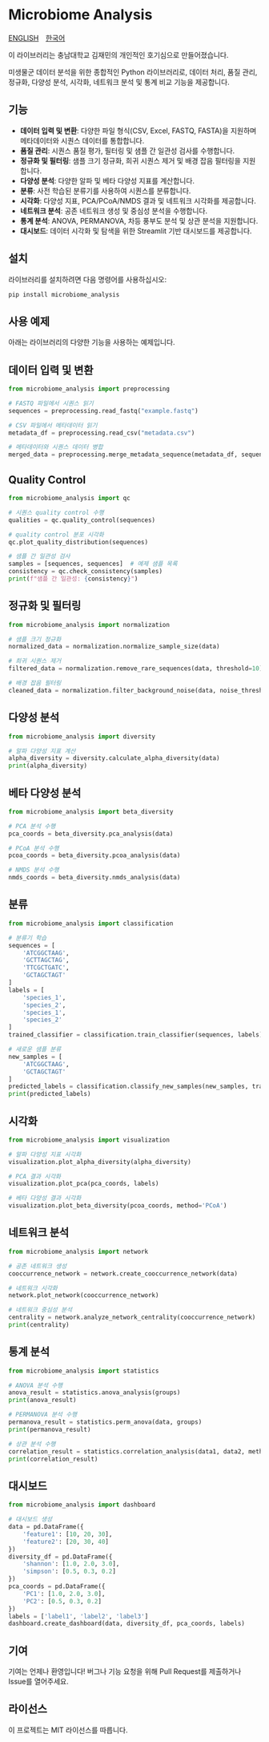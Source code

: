 # Microbiome Analysis
[ENGLISH](https://github.com/Kjamm/microbiome_analysis) [한국어](https://github.com/Kjamm/microbiome_analysis/blob/main/README_KOR.md)

이 라이브러리는 충남대학교 김재민의 개인적인 호기심으로 만들어졌습니다.

미생물군 데이터 분석을 위한 종합적인 Python 라이브러리로, 데이터 처리, 품질 관리, 정규화, 다양성 분석, 시각화, 네트워크 분석 및 통계 비교 기능을 제공합니다.

## 기능

- **데이터 입력 및 변환**: 다양한 파일 형식(CSV, Excel, FASTQ, FASTA)을 지원하며 메타데이터와 시퀀스 데이터를 통합합니다.
- **품질 관리**: 시퀀스 품질 평가, 필터링 및 샘플 간 일관성 검사를 수행합니다.
- **정규화 및 필터링**: 샘플 크기 정규화, 희귀 시퀀스 제거 및 배경 잡음 필터링을 지원합니다.
- **다양성 분석**: 다양한 알파 및 베타 다양성 지표를 계산합니다.
- **분류**: 사전 학습된 분류기를 사용하여 시퀀스를 분류합니다.
- **시각화**: 다양성 지표, PCA/PCoA/NMDS 결과 및 네트워크 시각화를 제공합니다.
- **네트워크 분석**: 공존 네트워크 생성 및 중심성 분석을 수행합니다.
- **통계 분석**: ANOVA, PERMANOVA, 차등 풍부도 분석 및 상관 분석을 지원합니다.
- **대시보드**: 데이터 시각화 및 탐색을 위한 Streamlit 기반 대시보드를 제공합니다.

## 설치

라이브러리를 설치하려면 다음 명령어를 사용하십시오:

```bash
pip install microbiome_analysis
```

## 사용 예제
아래는 라이브러리의 다양한 기능을 사용하는 예제입니다.

## 데이터 입력 및 변환

```python
from microbiome_analysis import preprocessing

# FASTQ 파일에서 시퀀스 읽기
sequences = preprocessing.read_fastq("example.fastq")

# CSV 파일에서 메타데이터 읽기
metadata_df = preprocessing.read_csv("metadata.csv")

# 메타데이터와 시퀀스 데이터 병합
merged_data = preprocessing.merge_metadata_sequence(metadata_df, sequences)
```

## Quality Control
```python
from microbiome_analysis import qc

# 시퀀스 quality control 수행
qualities = qc.quality_control(sequences)

# quality control 분포 시각화
qc.plot_quality_distribution(sequences)

# 샘플 간 일관성 검사
samples = [sequences, sequences]  # 예제 샘플 목록
consistency = qc.check_consistency(samples)
print(f"샘플 간 일관성: {consistency}")
```

## 정규화 및 필터링
```python
from microbiome_analysis import normalization

# 샘플 크기 정규화
normalized_data = normalization.normalize_sample_size(data)

# 희귀 시퀀스 제거
filtered_data = normalization.remove_rare_sequences(data, threshold=10)

# 배경 잡음 필터링
cleaned_data = normalization.filter_background_noise(data, noise_threshold=0.01)
```

## 다양성 분석
```python
from microbiome_analysis import diversity

# 알파 다양성 지표 계산
alpha_diversity = diversity.calculate_alpha_diversity(data)
print(alpha_diversity)
```

## 베타 다양성 분석
```python
from microbiome_analysis import beta_diversity

# PCA 분석 수행
pca_coords = beta_diversity.pca_analysis(data)

# PCoA 분석 수행
pcoa_coords = beta_diversity.pcoa_analysis(data)

# NMDS 분석 수행
nmds_coords = beta_diversity.nmds_analysis(data)
```

## 분류
```python
from microbiome_analysis import classification

# 분류기 학습
sequences = [
    'ATCGGCTAAG',
    'GCTTAGCTAG',
    'TTCGCTGATC',
    'GCTAGCTAGT'
]
labels = [
    'species_1',
    'species_2',
    'species_1',
    'species_2'
]
trained_classifier = classification.train_classifier(sequences, labels)

# 새로운 샘플 분류
new_samples = [
    'ATCGGCTAAG',
    'GCTAGCTAGT'
]
predicted_labels = classification.classify_new_samples(new_samples, trained_classifier)
print(predicted_labels)
```

## 시각화
```python
from microbiome_analysis import visualization

# 알파 다양성 지표 시각화
visualization.plot_alpha_diversity(alpha_diversity)

# PCA 결과 시각화
visualization.plot_pca(pca_coords, labels)

# 베타 다양성 결과 시각화
visualization.plot_beta_diversity(pcoa_coords, method='PCoA')
```

## 네트워크 분석
```python
from microbiome_analysis import network

# 공존 네트워크 생성
cooccurrence_network = network.create_cooccurrence_network(data)

# 네트워크 시각화
network.plot_network(cooccurrence_network)

# 네트워크 중심성 분석
centrality = network.analyze_network_centrality(cooccurrence_network)
print(centrality)
```

## 통계 분석
```python
from microbiome_analysis import statistics

# ANOVA 분석 수행
anova_result = statistics.anova_analysis(groups)
print(anova_result)

# PERMANOVA 분석 수행
permanova_result = statistics.perm_anova(data, groups)
print(permanova_result)

# 상관 분석 수행
correlation_result = statistics.correlation_analysis(data1, data2, method='spearman')
print(correlation_result)
```

## 대시보드
```python
from microbiome_analysis import dashboard

# 대시보드 생성
data = pd.DataFrame({
    'feature1': [10, 20, 30],
    'feature2': [20, 30, 40]
})
diversity_df = pd.DataFrame({
    'shannon': [1.0, 2.0, 3.0],
    'simpson': [0.5, 0.3, 0.2]
})
pca_coords = pd.DataFrame({
    'PC1': [1.0, 2.0, 3.0],
    'PC2': [0.5, 0.3, 0.2]
})
labels = ['label1', 'label2', 'label3']
dashboard.create_dashboard(data, diversity_df, pca_coords, labels)
```

## 기여
기여는 언제나 환영입니다! 버그나 기능 요청을 위해 Pull Request를 제출하거나 Issue를 열어주세요.

## 라이선스
이 프로젝트는 MIT 라이선스를 따릅니다.
